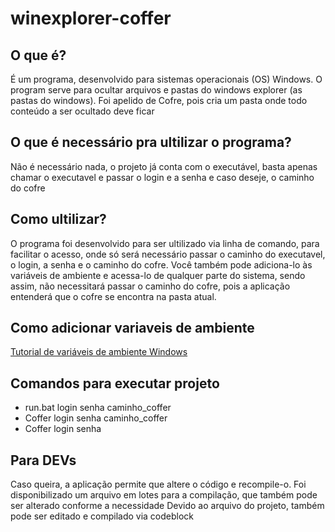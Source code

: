 # winexplorer-coffer
## O que é?
É um programa, desenvolvido para sistemas operacionais (OS) Windows.
O program serve para ocultar arquivos e pastas do windows explorer (as pastas do windows).
Foi apelido de Cofre, pois cria um pasta onde todo conteúdo a ser ocultado deve ficar

## O que é necessário pra ultilizar o programa?
Não é necessário nada, o projeto já conta com o executável, basta apenas chamar o executavel e passar o login e a senha e caso deseje, o caminho do cofre

## Como ultilizar?
O programa foi desenvolvido para ser ultilizado via linha de comando, para facilitar o acesso, onde só será necessário passar o caminho do executavel, o login, a senha e o caminho do cofre.
Você também pode adiciona-lo às variáveis de ambiente e acessa-lo de qualquer parte do sistema, sendo assim, não necessitará passar o caminho do cofre, pois a aplicação entenderá que o cofre se encontra na pasta atual.

## Como adicionar variaveis de ambiente
[Tutorial de variáveis de ambiente Windows](https://docs.microsoft.com/pt-br/windows-server/administration/windows-commands/setx#:~:text=O%20comando%20setx%20tamb%C3%A9m%20recupera,grava%20em%20arquivos%20de%20texto.&text=O%20comando%20set%20%2C%20que%20%C3%A9,a%20janela%20de%20console%20atual.)

## Comandos para executar projeto
* run.bat login senha caminho_coffer
* Coffer login senha caminho_coffer
* Coffer login senha

## Para DEVs
Caso queira, a aplicação permite que altere o código e recompile-o. Foi disponibilizado um arquivo em lotes para a compilação, que também pode ser alterado conforme a necessidade
Devido ao arquivo do projeto, também pode ser editado e compilado via codeblock
